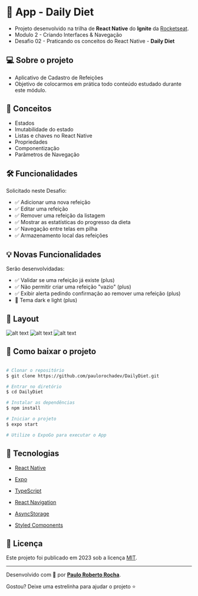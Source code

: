 # :iphone: App - Daily Diet

- Projeto desenvolvido na trilha de **React Native** do **Ignite** da [Rocketseat][Rocketseat_Site].
- Modulo 2 - Criando Interfaces & Navegação
- Desafio 02 - Praticando os conceitos do React Native - **Daily Diet**


## :computer: Sobre o projeto

- Aplicativo de Cadastro de Refeições
- Objetivo de colocarmos em prática todo conteúdo estudado durante este módulo.


## :wrench: Conceitos

- Estados
- Imutabilidade do estado
- Listas e chaves no React Native
- Propriedades
- Componentização
- Parâmetros de Navegação


## 🛠 Funcionalidades

Solicitado neste Desafio:

- :white_check_mark: Adicionar uma nova refeição
- :white_check_mark: Editar uma refeição
- :white_check_mark: Remover uma refeição da listagem
- :white_check_mark: Mostrar as estatísticas do progresso da dieta
- :white_check_mark: Navegação entre telas em pilha
- :white_check_mark: Armazenamento local das refeições


## :bulb: Novas Funcionalidades

Serão desenvolvidadas:

- :white_check_mark: Validar se uma refeição já existe (plus)
- :white_check_mark: Não permitir criar uma refeição "vazio" (plus)
- :white_check_mark: Exibir alerta pedindo confirmação ao remover uma refeição (plus)
- :white_square_button: Tema dark e light (plus)


## :art: Layout

![alt text](https://github.com/paulorochadev/DailyDiet/blob/master/assets/Project.png?raw=true)
![alt text](https://github.com/paulorochadev/DailyDiet/blob/master/assets/Project2.png?raw=true)
![alt text](https://github.com/paulorochadev/DailyDiet/blob/master/assets/Project3.png?raw=true)


## :open_file_folder: Como baixar o projeto

```bash

# Clonar o repositório
$ git clone https://github.com/paulorochadev/DailyDiet.git

# Entrar no diretório
$ cd DailyDiet

# Instalar as dependências
$ npm install

# Iniciar o projeto
$ expo start

# Utilize o ExpoGo para executar o App

```


## :rocket: Tecnologias

- [React Native][React_Native]
- [Expo][Expo]
- [TypeScript][TypeScript]

- [React Navigation][React_Navigation]
- [AsyncStorage][AsyncStorage]
- [Styled Components][Styled_Components]


## :scroll: Licença

Este projeto foi publicado em 2023 sob a licença [MIT](./LICENSE).

-------------

Desenvolvido com :green_heart: por [**Paulo Roberto Rocha**][Linkdin_Eu].

Gostou? Deixe uma estrelinha para ajudar o projeto :star:


[React_Native]: https://reactnative.dev/
[Expo]: https://expo.io/
[TypeScript]: https://www.typescriptlang.org/

[React_Navigation]: https://reactnavigation.org/
[AsyncStorage]: https://react-native-async-storage.github.io/async-storage/
[Styled_Components]: https://styled-components.com/

[Rocketseat_Site]: https://www.rocketseat.com.br
[Linkdin_Eu]: https://www.linkedin.com/in/paulo-rocha-b8556980/
